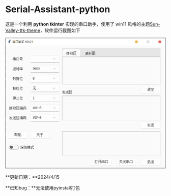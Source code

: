 # Serial-Assistant-python

这是一个利用 **python tkinter** 实现的串口助手，使用了 win11 风格的主题[Sun-Valley-ttk-theme](https://github.com/rdbende/Sun-Valley-ttk-theme)，软件运行截图如下

![软件界面](.\img\screenshot.png)

**更新日期：**2024/4/15

**已知bug：**无法使用pyinstall打包
